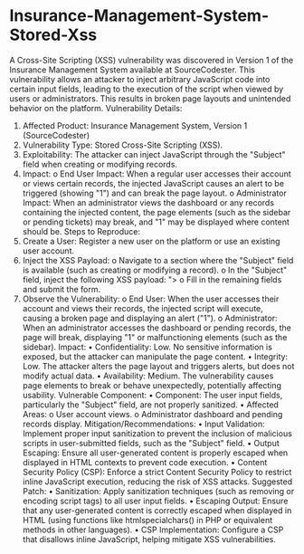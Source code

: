 # Insurance-Management-System-Stored-Xss

A Cross-Site Scripting (XSS) vulnerability was discovered in Version 1 of the Insurance Management System available at SourceCodester. This vulnerability allows an attacker to inject arbitrary JavaScript code into certain input fields, leading to the execution of the script when viewed by users or administrators. This results in broken page layouts and unintended behavior on the platform.
Vulnerability Details:
1.	Affected Product: Insurance Management System, Version 1 (SourceCodester)
2.	Vulnerability Type: Stored Cross-Site Scripting (XSS).
3.	Exploitability: The attacker can inject JavaScript through the "Subject" field when creating or modifying records.
4.	Impact:
o	End User Impact: When a regular user accesses their account or views certain records, the injected JavaScript causes an alert to be triggered (showing "1") and can break the page layout.
o	Administrator Impact: When an administrator views the dashboard or any records containing the injected content, the page elements (such as the sidebar or pending tickets) may break, and "1" may be displayed where content should be.
Steps to Reproduce:
1.	Create a User: Register a new user on the platform or use an existing user account.
2.	Inject the XSS Payload:
o	Navigate to a section where the "Subject" field is available (such as creating or modifying a record).
o	In the "Subject" field, inject the following XSS payload:
"><script>document.body.innerHTML=<img src=x onerror=alert(1)></script>
o	Fill in the remaining fields and submit the form.
3.	Observe the Vulnerability:
o	End User: When the user accesses their account and views their records, the injected script will execute, causing a broken page and displaying an alert ("1").
o	Administrator: When an administrator accesses the dashboard or pending records, the page will break, displaying "1" or malfunctioning elements (such as the sidebar).
Impact:
•	Confidentiality: Low. No sensitive information is exposed, but the attacker can manipulate the page content.
•	Integrity: Low. The attacker alters the page layout and triggers alerts, but does not modify actual data.
•	Availability: Medium. The vulnerability causes page elements to break or behave unexpectedly, potentially affecting usability.
Vulnerable Component:
•	Component: The user input fields, particularly the "Subject" field, are not properly sanitized.
•	Affected Areas:
o	User account views.
o	Administrator dashboard and pending records display.
Mitigation/Recommendations:
•	Input Validation: Implement proper input sanitization to prevent the inclusion of malicious scripts in user-submitted fields, such as the "Subject" field.
•	Output Escaping: Ensure all user-generated content is properly escaped when displayed in HTML contexts to prevent code execution.
•	Content Security Policy (CSP): Enforce a strict Content Security Policy to restrict inline JavaScript execution, reducing the risk of XSS attacks.
Suggested Patch:
•	Sanitization: Apply sanitization techniques (such as removing or encoding script tags) to all user input fields.
•	Escaping Output: Ensure that any user-generated content is correctly escaped when displayed in HTML (using functions like htmlspecialchars() in PHP or equivalent methods in other languages).
•	CSP Implementation: Configure a CSP that disallows inline JavaScript, helping mitigate XSS vulnerabilities.

